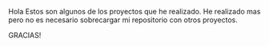 Hola Estos son algunos de los proyectos que he realizado.
He realizado mas pero no es necesario sobrecargar mi repositorio con otros proyectos.

GRACIAS!
